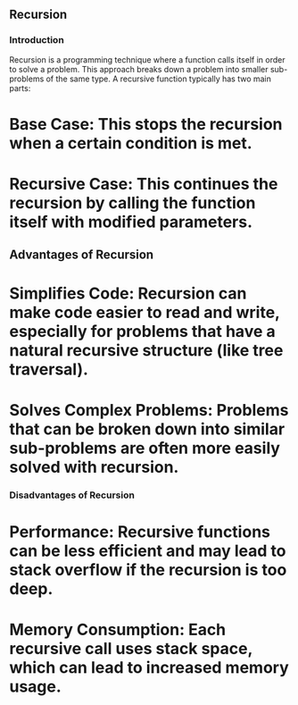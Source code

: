 ## Recursion
### Introduction
Recursion is a programming technique where a function calls itself in order to solve a problem. This approach breaks down a problem into smaller sub-problems of the same type. A recursive function typically has two main parts:

# Base Case: This stops the recursion when a certain condition is met.
# Recursive Case: This continues the recursion by calling the function itself with modified parameters.

## Advantages of Recursion
# Simplifies Code: Recursion can make code easier to read and write, especially for problems that have a natural recursive structure (like tree traversal).
# Solves Complex Problems: Problems that can be broken down into similar sub-problems are often more easily solved with recursion.

### Disadvantages of Recursion
# Performance: Recursive functions can be less efficient and may lead to stack overflow if the recursion is too deep.
# Memory Consumption: Each recursive call uses stack space, which can lead to increased memory usage.
